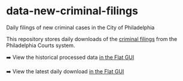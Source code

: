 # data-new-criminal-filings
Daily filings of new criminal cases in the City of Philadelphia

This repository stores daily
downloads of the [criminal filings](https://www.courts.phila.gov/NewCriminalFilings/date/default.aspx) from the Philadelphia Courts system.


➡️ View the historical processed data [in the Flat GUI](https://flatgithub.com/PhiladelphiaController/data-new-criminal-filings/blob/main/data/processed/daily-data-combined.csv)

➡️ View the latest daily download [in the Flat GUI](https://flatgithub.com/PhiladelphiaController/data-new-criminal-filings/blob/main/data/raw/latest-data.csv)
